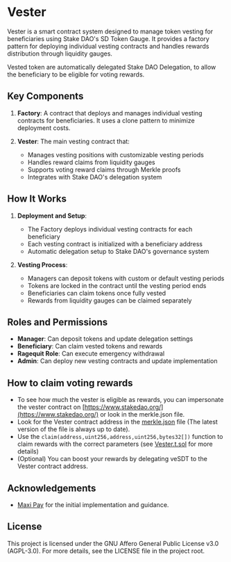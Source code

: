 # Vester

Vester is a smart contract system designed to manage token vesting for beneficiaries using Stake DAO's SD Token Gauge. It provides a factory pattern for deploying individual vesting contracts and handles rewards distribution through liquidity gauges.

Vested token are automatically delegated Stake DAO Delegation, to allow the beneficiary to be eligible for voting rewards.

## Key Components

1. **Factory**: A contract that deploys and manages individual vesting contracts for beneficiaries. It uses a clone pattern to minimize deployment costs.

2. **Vester**: The main vesting contract that:
   - Manages vesting positions with customizable vesting periods
   - Handles reward claims from liquidity gauges
   - Supports voting reward claims through Merkle proofs
   - Integrates with Stake DAO's delegation system

## How It Works

1. **Deployment and Setup**:
   - The Factory deploys individual vesting contracts for each beneficiary
   - Each vesting contract is initialized with a beneficiary address
   - Automatic delegation setup to Stake DAO's governance system

2. **Vesting Process**:
   - Managers can deposit tokens with custom or default vesting periods
   - Tokens are locked in the contract until the vesting period ends
   - Beneficiaries can claim tokens once fully vested
   - Rewards from liquidity gauges can be claimed separately

## Roles and Permissions

- **Manager**: Can deposit tokens and update delegation settings
- **Beneficiary**: Can claim vested tokens and rewards
- **Ragequit Role**: Can execute emergency withdrawal
- **Admin**: Can deploy new vesting contracts and update implementation

## How to claim voting rewards

- To see how much the vester is eligible as rewards, you can impersonate the vester contract on [https://www.stakedao.org/](https://www.stakedao.org/) or look in the merkle.json file.
- Look for the Vester contract address in the [merkle.json](https://github.com/stake-dao/bounties-report/blob/main/merkle.json) file (The latest version of the file is always up to date).
- Use the `claim(address,uint256,address,uint256,bytes32[])` function to claim rewards with the correct parameters (see [Vester.t.sol](test/Vester.t.sol) for more details)
- (Optional) You can boost your rewards by delegating veSDT to the Vester contract address.

## Acknowledgements

- [Maxi Pay](https://github.com/BalancerMaxis/maxi-pay) for the initial implementation and guidance.

## License

This project is licensed under the GNU Affero General Public License v3.0 (AGPL-3.0). For more details, see the LICENSE file in the project root.